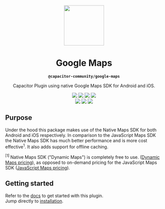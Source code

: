 <p align="center"><br><img src="https://user-images.githubusercontent.com/236501/85893648-1c92e880-b7a8-11ea-926d-95355b8175c7.png" width="128" height="128" /></p>

<h1 align="center">Google Maps</h1>
<p align="center"><strong><code>@capacitor-community/google-maps</code></strong></p>
<p align="center">Capacitor Plugin using native Google Maps SDK for Android and iOS.</p>
<p align="center">
</p>

<p align="center">
  <img src="https://img.shields.io/badge/Capacitor%20V3%20Support-yes-green?logo=Capacitor&style=flat-square" />
  <img src="https://img.shields.io/maintenance/yes/2022?style=flat-square" />
  <a href="https://img.shields.io/github/workflow/status/capacitor-community/google-maps/Publish"><img src="https://img.shields.io/github/workflow/status/capacitor-community/google-maps/Build?style=flat-square" /></a>
  <a href="https://www.npmjs.com/package/@capacitor-community/google-maps"><img src="https://img.shields.io/npm/l/@capacitor-community/google-maps?style=flat-square" /></a>
<br>
  <a href="https://www.npmjs.com/package/@capacitor-community/google-maps"><img src="https://img.shields.io/npm/dw/@capacitor-community/google-maps?style=flat-square" /></a>
  <a href="https://www.npmjs.com/package/@capacitor-community/google-maps"><img src="https://img.shields.io/npm/v/@capacitor-community/google-maps?style=flat-square" /></a>
<!-- ALL-CONTRIBUTORS-BADGE:START - Do not remove or modify this section -->
<a href="#contributors"><img src="https://img.shields.io/badge/all%20contributors-13-orange?style=flat-square" /></a>
<!-- ALL-CONTRIBUTORS-BADGE:END -->
</p>

## Purpose

Under the hood this package makes use of the Native Maps SDK for both Android and iOS respectively. In comparison to the JavaScript Maps SDK the Native Maps SDK has much better performance and is more cost effective<sup>1</sup>. It also adds support for offline caching. 

<sup>[1] </sup>Native Maps SDK ("Dynamic Maps") is completely free to use. ([Dynamic Maps pricing](https://developers.google.com/maps/billing-and-pricing/pricing)), as opposed to on-demand pricing for the JavaScript Maps SDK ([JavaScript Maps pricing](https://developers.google.com/maps/documentation/javascript/usage-and-billing#new-payg)).

## Getting started

Refer to the [docs](https://capacitor-community.github.io/google-maps/) to get started with this plugin.<br />
Jump directly to [installation](https://capacitor-community.github.io/google-maps/#/getting-started/installation).
